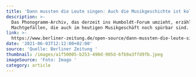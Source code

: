 ```yaml
---
title: 'Dann mussten die Leute singen: Auch die Musikgeschichte ist kolonial geprägt'
description: >-
  Das Phonogramm-Archiv, das derzeit ins Humboldt-Forum umzieht, erzählt von
  Machtgefällen, die auch im heutigen Musikgeschäft noch spürbar sind.
link: >-
  https://www.berliner-zeitung.de/open-source/dann-mussten-die-leute-singen-auch-die-musikgeschichte-ist-kolonial-gepraegt-li.160500?pid=true
date: '2021-06-03T12:12:00+02:00'
source: 'Quelle: Berliner Zeitung '
thumbnail: /images/a1f50005-b253-490d-905d-6fb9a3ffd9fb.jpeg
imageSource: 'Foto: Imago '
category: article
---
```


